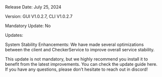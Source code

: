 Release Date: July 25, 2024

Version: GUI V1.0.2.7, CLI V1.0.2.7

Mandatory Update: No

Updates:

System Stability Enhancements: We have made several optimizations between the client and CheckerService to improve overall service stability.

This update is not mandatory, but we highly recommend you install it to benefit from the latest improvements. You can check the update guide here. If you have any questions, please don’t hesitate to reach out in discord!
